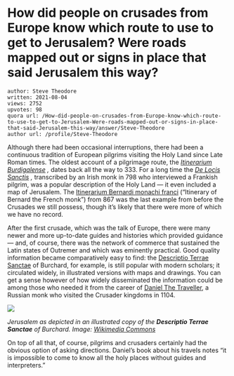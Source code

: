 # How did people on crusades from Europe know which route to use to get to Jerusalem? Were roads mapped out or signs in place that said Jerusalem this way?

	author: Steve Theodore
	written: 2021-08-04
	views: 2752
	upvotes: 98
	quora url: /How-did-people-on-crusades-from-Europe-know-which-route-to-use-to-get-to-Jerusalem-Were-roads-mapped-out-or-signs-in-place-that-said-Jerusalem-this-way/answer/Steve-Theodore
	author url: /profile/Steve-Theodore


Although there had been occasional interruptions, there had been a continuous tradition of European pilgrims visiting the Holy Land since Late Roman times. The oldest account of a pilgrimage route, the _[Itinerarium Burdigalense](https://en.wikipedia.org/wiki/Itinerarium_Burdigalense)_ _,_ dates back all the way to 333. For a long time the _[De Locis Sanctis](https://en.wikipedia.org/wiki/De_locis_sanctis)_ _,_ transcribed by an Irish monk in 798 who interviewed a Frankish pilgrim, was a popular description of the Holy Land — it even included a map of Jerusalem. The [Itinerarium Bernardi monachi franci](https://medievalworlds.net/0xc1aa5576%200x003b0da8.pdf) (“Itinerary of Bernard the French monk”) from 867 was the last example from before the Crusades we still possess, though it’s likely that there were more of which we have no record.

After the first crusade, which was the talk of Europe, there were many newer and more up-to-date guides and histories which provided guidance — and, of course, there was the network of commerce that sustained the Latin states of Outremer and which was eminently practical. Good quality information became comparatively easy to find: the [Descriptio Terrae Sanctae](https://en.wikipedia.org/wiki/Burchard_of_Mount_Sion) of Burchard, for example, is still popular with modern scholars; it circulated widely, in illustrated versions with maps and drawings. You can get a sense however of how widely disseminated the information could be among those who needed it from the career of [Daniel The Traveller](https://en.wikipedia.org/wiki/Daniel_the_Traveller), a Russian monk who visited the Crusader kingdoms in 1104.

![](https://qph.fs.quoracdn.net/main-qimg-dd70a00433e5ff533260401085919192)

_Jerusalem as depicted in an illustrated copy of the_ ___Descriptio Terrae Sanctae___ _of Burchard. Image:_ _[Wikimedia Commons](https://commons.wikimedia.org/wiki/File:1283_Descriptio_Terrae_Sanctae.jpg)_ 

On top of all that, of course, pilgrims and crusaders certainly had the obvious option of asking directions. Daniel’s book about his travels notes “it is impossible to come to know all the holy places without guides and interpreters.”

